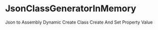 # JsonClassGeneratorInMemory


 Json to Assembly Dynamic Create Class Create And Set Property Value
